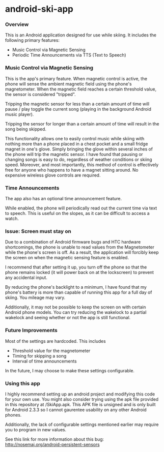 android-ski-app
===============
### Overview ###

This is an Android application designed for use while skiing.
It includes the following primary features:
 * Music Control via Magnetic Sensing
 * Periodic Time Announcements via TTS (Text to Speech)

### Music Control via Magnetic Sensing ###

This is the app's primary feature. When magnetic control is active,
the phone will sense the ambient magnetic field using the phone's magnetometer.
When the magnetic field reaches a certain threshold value, the sensor is considered "tripped".

Tripping the magnetic sensor for less than a certain amount of time will pause / play toggle the
current song (playing in the background Android music player).

Tripping the sensor for longer than a certain amount of time will result in the song being skipped.

This functionality allows one to easily control music while skiing with
nothing more than a phone placed in a chest pocket and a small fridge magnet in one's glove.
Simply bringing the glove within several inches of the phone will trip the magnetic sensor.
I have found that pausing or changing songs is easy to do, regardless of weather conditions or skiing speed.
Moreover, and most importantly, this method of control is effectively free
for anyone who happens to have a magnet sitting around. No expensive wireless glove controls are required.

### Time Announcements ###

The app also has an optional time announcement feature.

While enabled, the phone will periodically read out the current time via text to speech.
This is useful on the slopes, as it can be difficult to access a watch.

### Issue: Screen must stay on ###

Due to a combination of Android firmware bugs and HTC hardware shortcomings, the phone is unable to read
values from the Magnetometer while the phone's screen is off. As a result, the application will
forcibly keep the screen on when the magnetic sensing feature is enabled.

I recommend that after setting it up, you turn off the phone so that the phone remains locked
(it will power back on at the lockscreen) to prevent any accidental input.

By reducing the phone's backlight to a minimum, I have found that my phone's battery is more
than capable of running this app for a full day of skiing. You mileage may vary.

Additionally, it may not be possible to keep the screen on with certain Android phone models.
You can try reducing the wakelock to a partial wakelock and seeing whether or not the app is
still functional.


### Future Improvements ###

Most of the settings are hardcoded. This includes
 - Threshold value for the magnetometer
 - Timing for skipping a song
 - Interval of time announcements

In the future, I may choose to make these settings configurable.

### Using this app ###

I highly recommend setting up an android project and modifying this code for your own use.
You might also consider trying using the apk file provided in this repository at /SkiApp.apk.
This APK file is unsigned and is only built for Android 2.3.3 so I cannot gaurentee usability on
any other Android phones.

Additionally, the lack of configurable settings mentioned earlier may require you to program in
new values.

See this link for more information about this bug: http://nosemaj.org/android-persistent-sensors

